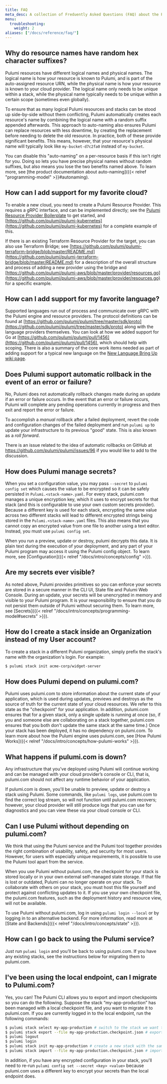 ```yaml
---
title: FAQ
meta_desc: A collection of Freduently Asked Questions (FAQ) about the Pulumi CLI and Cloud Services.
menu:
  troubleshooting:
    weight: 2
aliases: ["/docs/reference/faq/"]
---
```


## Why do resource names have random hex character suffixes?

Pulumi resources have different logical names and physical names. The logical name is how your resource is known to Pulumi, and is part of the auto-assigned resource URN, while the physical name is how your resource is known to your cloud provider. The logical name only needs to be unique within a stack, while the physical name typically needs to be unique within a certain scope (sometimes even globally).

To ensure that as many logical Pulumi resources and stacks can be stood up side-by-side without them conflicting, Pulumi automatically creates each resource's name by combining the logical name with a random suffix appended afterwards. This approach to auto-naming also ensures Pulumi can replace resources with less downtime, by creating the replacement before needing to delete the old resource. In practice, both of these provide significant benefits. This means, however, that your resource's physical name will typically look like `my-bucket-d7c2fa0` instead of `my-bucket`.

You can disable this "auto-naming" on a per-resource basis if this isn't right for you. Doing so lets you have precise physical names without random suffixes, but also means you lose the two benefits named above. To learn more, see [the product documentation about auto-naming]({{< relref "programming-model" >}}#autonaming).

## How can I add support for my favorite cloud?

To enable a new cloud, you need to create a Pulumi Resource Provider.  This requires a gRPC interface, and can be implemented directly; see the [Pulumi Resource Provider Boilerplate](https://github.com/pulumi/pulumi-provider-boilerplate) to get started, and [https://github.com/pulumi/pulumi-kubernetes](https://github.com/pulumi/pulumi-kubernetes) for a complete example of this.

If there is an existing Terraform Resource Provider for the target, you can also use Terraform Bridge;  see [https://github.com/pulumi/pulumi-terraform-bridge/blob/master/README.md](https://github.com/pulumi/pulumi-terraform-bridge/blob/master/README.md) for a description of the overall structure and process of adding a new provider using the bridge and [https://github.com/pulumi/pulumi-aws/blob/master/provider/resources.go](https://github.com/pulumi/pulumi-aws/blob/master/provider/resources.go) for a specific example.

## How can I add support for my favorite language?

Supported languages run out of process and communicate over gRPC with the Pulumi engine and resource providers.  The protocol definitions can be found at [https://github.com/pulumi/pulumi/tree/master/sdk/proto](https://github.com/pulumi/pulumi/tree/master/sdk/proto) along with the language providers themselves.  You can look at how we added support for Go at [https://github.com/pulumi/pulumi/pull/1456](https://github.com/pulumi/pulumi/pull/1456), which should help with scoping.  There is also a summary of the core work items needed as part of adding support for a typical new language on the [New Language Bring Up wiki page](https://github.com/pulumi/pulumi/wiki/New-Language-Bringup).

## Does Pulumi support automatic rollback in the event of an error or failure?

No, Pulumi does not automatically rollback changes made during an update if an error or failure occurs. In the event that an error or failure occurs, Pulumi will complete any pending operations
currently in progress and then exit and report the error or failure.

To accomplish a _manual_ rollback after a failed deployment, revert the code and configuration changes of the failed deployment and run `pulumi up` to update your infrastructure to its previous "good" state. This is also known as a _roll forward_.

There is an issue related to the idea of automatic rollbacks on GitHub at <https://github.com/pulumi/pulumi/issues/96> if you would like to add to the discussion.

## How does Pulumi manage secrets?

When you set a configuration value, you may pass `--secret` to `pulumi config set` which causes the value to be encrypted so it can be safely persisted in `Pulumi.<stack-name>.yaml`. For every stack, pulumi.com manages a unique encryption key, which it uses to encrypt secrets for that stack (and this is configurable to use your own custom secrets provider). Because a different key is used for each stack, encrypting the same value across two different stacks will lead to different encrypted strings being stored in the `Pulumi.<stack-name>.yaml` files. This also means that you cannot copy an encrypted value from one file to another using a text editor. Instead, you must use `pulumi config set`.

When you run a preview, update or destroy, pulumi decrypts this data. It is plain text during the execution of your deployment, and any part of your Pulumi program may access it using the Pulumi config object. To learn more, see [Configuration]({{< relref "/docs/intro/concepts/config" >}}).

## Are my secrets ever visible?

As noted above, Pulumi provides primitives so you can enforce your secrets are stored in a secure manner in the CLI UI, State file and Pulumi Web Console. During an update, your secrets will be unencrypted in memory and visible to your Pulumi program. It is your responsibility to ensure that you do not persist them outside of Pulumi without securing them. To learn more, see [Secrets]({{< relref "/docs/intro/concepts/programming-model#secrets" >}}).

## How do I create a stack inside an Organization instead of my User account?

To create a stack in a different Pulumi organization, simply prefix the stack's
name with the organization's login. For example:

```sh
$ pulumi stack init acme-corp/widget-server
```

## How does Pulumi depend on pulumi.com?

Pulumi uses pulumi.com to store information about the current state of your application, which is used during updates, previews and destroys as the source of truth for the current state of your cloud resources. We refer to this state as the "checkpoint" for your application. In addition, pulumi.com ensures that for a given stack, only a single update is running at once (so, if you and someone else are collaborating on a stack together, pulumi.com ensures that you both don't update the same stack at the same time.) Once your stack has been deployed, it has no dependency on pulumi.com. To learn more about how the Pulumi engine uses pulumi.com, see [How Pulumi Works]({{< relref "/docs/intro/concepts/how-pulumi-works" >}}).

## What happens if pulumi.com is down?

Any infrastructure that you’ve deployed using Pulumi will continue working and can be managed with your cloud provider’s console or CLI, that is, pulumi.com should not affect any runtime behavior of your application.

If pulumi.com is down, you'll be unable to preview, update or destroy a stack using Pulumi.  Some commands, like `pulumi logs`, use pulumi.com to find the correct log stream, so will not function until pulumi.com recovers; however, your cloud provider will still produce logs that you can use for diagnostics and you can view these via your cloud console or CLI.

## Can I use Pulumi without depending on pulumi.com?

We think that using the Pulumi service and the Pulumi tool together provides the right combination of usability, safety, and security for most users. However, for users with especially unique requirements, it is possible to use the Pulumi tool apart from the service.

When you use Pulumi without pulumi.com, the checkpoint for your stack is stored locally or in your own external self-managed state storage. If that file is lost or outdated, Pulumi can no longer operate on your stack. To collaborate with others on your stack, you must host this file yourself and protect against conflicting updates to it. If you use your own checkpoint file, the pulumi.com features, such as the deployment history and resource view, will not be available.

To use Pulumi without pulumi.com, log in using `pulumi login --local` or by logging in to an alternative backend. For more information, read more at [State and Backends]({{< relref "/docs/intro/concepts/state" >}}).

## How can I go back to using the Pulumi service?

Just run `pulumi login` and you’ll be back to using pulumi.com. If you have any existing stacks, see the instructions below for migrating them to pulumi.com.

## I've been using the local endpoint, can I migrate to Pulumi.com?

Yes, you can! The Pulumi CLI allows you to export and import checkpoints so you can do the following.  Suppose the stack “my-app-production” has been managed with a local checkpoint file, and you want to migrate it to pulumi.com. If you are currently logged in to the local endpoint, run the following commands:

```sh
$ pulumi stack select my-app-production # switch to the stack we want to export
$ pulumi stack export --file my-app-production.checkpoint.json # export the stack's checkpoint to a local file
$ pulumi logout
$ pulumi login
$ pulumi stack init my-app-production # create a new stack with the same name on pulumi.com
$ pulumi stack import --file my-app-production.checkpoint.json # import the new existing checkpoint into pulumi.com
```

In addition, if you have any encrypted configuration in your stack, you'll need to re-run `pulumi config set --secret <key> <value>` because pulumi.com uses a different key to encrypt your secrets than the local endpoint does.
